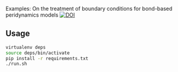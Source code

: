 Examples: On the treatment of boundary conditions for bond-based peridynamics models [![DOI](https://zenodo.org/badge/208146943.svg)](https://zenodo.org/badge/latestdoi/208146943)



## Usage

```bash
virtualenv deps
source deps/bin/activate
pip install -r requirements.txt
./run.sh
```
